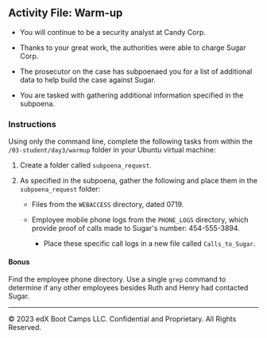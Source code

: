 ## Activity File: Warm-up

- You will continue to be a security analyst at Candy Corp.

- Thanks to your great work, the authorities were able to charge Sugar Corp.

- The prosecutor on the case has subpoenaed you for a list of additional data to help build the case against Sugar.

- You are tasked with gathering additional information specified in the subpoena.

### Instructions

Using only the command line, complete the following tasks from within the `/03-student/day3/warmup` folder in your Ubuntu virtual machine:

1.  Create a folder called `subpoena_request`. 

2.  As specified in the subpoena, gather the following and place them in the `subpoena_request` folder:

    - Files from the `WEBACCESS` directory, dated 0719.
    
    - Employee mobile phone logs from the `PHONE_LOGS` directory, which provide proof of calls made to Sugar's number: 454-555-3894.

      - Place these specific call logs in a new file called `Calls_to_Sugar`.

#### Bonus

Find the employee phone directory. Use a single `grep` command to determine if any other employees besides Ruth and Henry had contacted Sugar. 

---

&copy; 2023 edX Boot Camps LLC. Confidential and Proprietary. All Rights Reserved.
